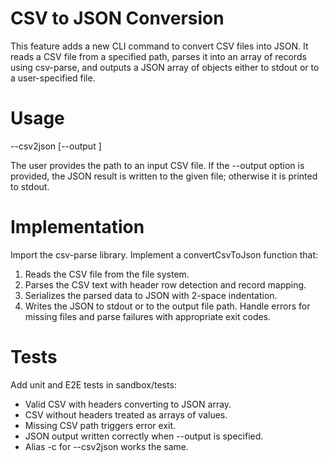 # CSV to JSON Conversion

This feature adds a new CLI command to convert CSV files into JSON. It reads a CSV file from a specified path, parses it into an array of records using csv-parse, and outputs a JSON array of objects either to stdout or to a user-specified file.

# Usage

--csv2json <csvPath> [--output <file>]

The user provides the path to an input CSV file. If the --output option is provided, the JSON result is written to the given file; otherwise it is printed to stdout.

# Implementation

Import the csv-parse library. Implement a convertCsvToJson function that:
1. Reads the CSV file from the file system.
2. Parses the CSV text with header row detection and record mapping.
3. Serializes the parsed data to JSON with 2-space indentation.
4. Writes the JSON to stdout or to the output file path.
Handle errors for missing files and parse failures with appropriate exit codes.

# Tests

Add unit and E2E tests in sandbox/tests:
- Valid CSV with headers converting to JSON array.
- CSV without headers treated as arrays of values.
- Missing CSV path triggers error exit.
- JSON output written correctly when --output is specified.
- Alias -c for --csv2json works the same.